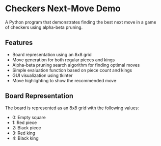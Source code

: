 # Checkers Next-Move Demo

A Python program that demonstrates finding the best next move in a game of checkers using alpha-beta pruning.

## Features

- Board representation using an 8x8 grid
- Move generation for both regular pieces and kings
- Alpha-beta pruning search algorithm for finding optimal moves
- Simple evaluation function based on piece count and kings
- GUI visualization using tkinter
- Move highlighting to show the recommended move

## Board Representation

The board is represented as an 8x8 grid with the following values:
- 0: Empty square
- 1: Red piece
- 2: Black piece  
- 3: Red king
- 4: Black king
